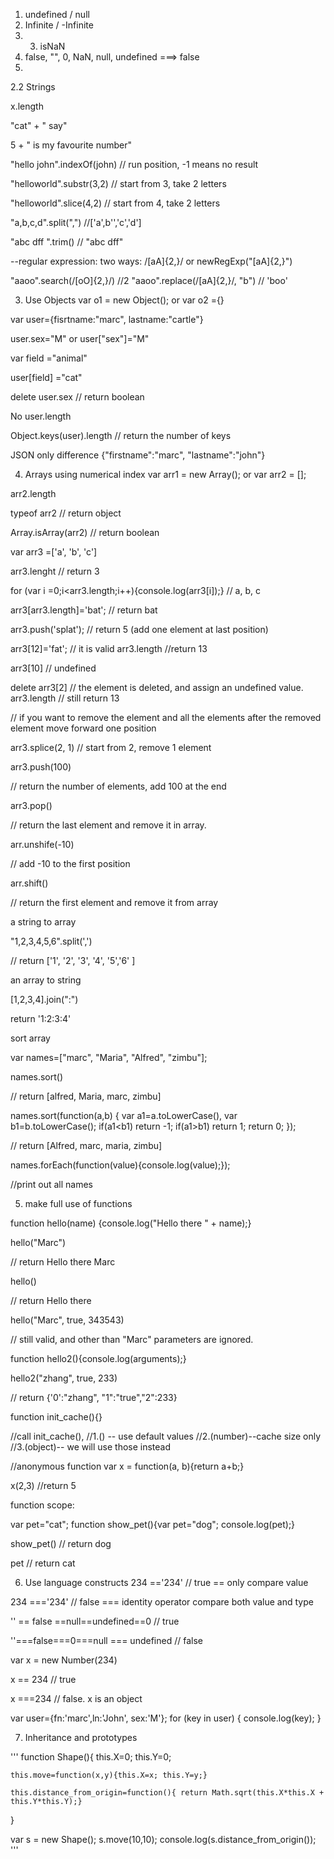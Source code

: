 1. undefined / null
2. Infinite / -Infinite
3. 3. isNaN
4. false, "", 0, NaN, null, undefined ===> false
5. 


2.2 Strings

x.length

"cat" + " say"

5 + " is my favourite number"

"hello john".indexOf(john) // run position, -1 means no result

"helloworld".substr(3,2) // start from 3, take 2 letters

"helloworld".slice(4,2) // start from 4, take 2 letters

"a,b,c,d".split(",") //['a',b'','c','d']

"abc dff      ".trim() // "abc dff"


--regular expression:
two ways: /[aA]{2,}/  or newRegExp("[aA]{2,}")

"aaoo".search(/[oO]{2,}/) //2
"aaoo".replace(/[aA]{2,}/, "b") // 'boo'



3. Use Objects
var o1 = new Object();
or var o2 ={}

var user={fisrtname:"marc", lastname:"cartle"}

user.sex="M" or user["sex"]="M"

var field ="animal"

user[field] ="cat"

delete user.sex  // return boolean

No user.length

Object.keys(user).length // return the number of keys

JSON
only difference
{"firstname":"marc", "lastname":"john"}

4. Arrays using numerical index
var arr1 = new Array();
or 
var arr2 = [];

arr2.length

typeof arr2 // return object

Array.isArray(arr2) // return boolean

var arr3 =['a', 'b', 'c']

arr3.lenght // return 3

for (var i =0;i<arr3.length;i++){console.log(arr3[i]);} // a, b, c

arr3[arr3.length]='bat'; // return bat

arr3.push('splat'); // return 5 (add one element at last position)

arr3[12]='fat'; // it is valid
arr3.length //return 13

arr3[10] // undefined

delete arr3[2] // the element is deleted, and assign an undefined value.
arr3.length // still return 13

// if you want to remove the element and all the elements after the removed element move forward one position

arr3.splice(2, 1) // start from 2, remove 1 element

arr3.push(100)

// return the number of elements, add 100 at the end

arr3.pop()

// return the last element and remove it in array.

arr.unshife(-10)

// add -10 to the first position

arr.shift()

// return the first element and remove it from array

a string to array

"1,2,3,4,5,6".split(',')

// return ['1', '2', '3', '4', '5','6' ]

an array to string

[1,2,3,4].join(":")

return '1:2:3:4'

sort array

var names=["marc", "Maria", "Alfred", "zimbu"];

names.sort()

// return [alfred, Maria, marc, zimbu]

names.sort(function(a,b) {
    var a1=a.toLowerCase(), var b1=b.toLowerCase();
    if(a1<b1) return -1;
    if(a1>b1) return 1;
    return 0;
});

// return [Alfred, marc, maria, zimbu]


names.forEach(function(value){console.log(value);});

//print out all names


5. make full use of functions


function hello(name) {console.log("Hello there " + name);}

hello("Marc")

// return Hello there Marc

hello()

// return Hello there

hello("Marc", true, 343543)

// still valid, and other than "Marc" parameters are ignored.

function hello2(){console.log(arguments);}

hello2("zhang", true, 233)

// return {'0':"zhang", "1":"true","2":233}


function init_cache(){}

//call init_cache(), 
//1.() -- use default values
//2.(number)--cache size only
//3.(object)-- we will use those instead

//anonymous function
var x = function(a, b){return a+b;}

x(2,3)
//return 5


function scope:

var pet="cat";
function show_pet(){var pet="dog"; console.log(pet);}

show_pet() // return dog

pet // return cat


6. Use language constructs
234 =='234' // true  == only compare value

234 ==='234' // false === identity operator compare both value and type

'' == false ==null==undefined==0 // true

''===false===0===null === undefined // false

var x = new Number(234)

x == 234 // true

x ===234 // false. x is an object

var user={fn:'marc',ln:'John', sex:'M'};
for (key in user) {
    console.log(key);
}

7. Inheritance and prototypes

'''
function Shape(){
    this.X=0;
	this.Y=0;
	
	this.move=function(x,y){this.X=x; this.Y=y;}
	
	this.distance_from_origin=function(){ return Math.sqrt(this.X*this.X + this.Y*this.Y);}
}

var s = new Shape();
s.move(10,10);
console.log(s.distance_from_origin());
'''





